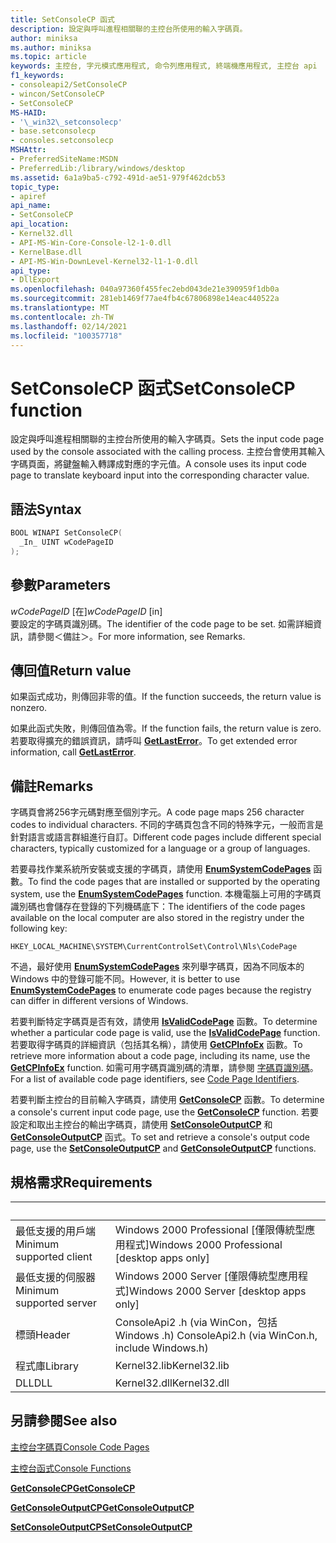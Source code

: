 ```yaml
---
title: SetConsoleCP 函式
description: 設定與呼叫進程相關聯的主控台所使用的輸入字碼頁。
author: miniksa
ms.author: miniksa
ms.topic: article
keywords: 主控台, 字元模式應用程式, 命令列應用程式, 終端機應用程式, 主控台 api
f1_keywords:
- consoleapi2/SetConsoleCP
- wincon/SetConsoleCP
- SetConsoleCP
MS-HAID:
- '\_win32\_setconsolecp'
- base.setconsolecp
- consoles.setconsolecp
MSHAttr:
- PreferredSiteName:MSDN
- PreferredLib:/library/windows/desktop
ms.assetid: 6a1a9ba5-c792-491d-ae51-979f462dcb53
topic_type:
- apiref
api_name:
- SetConsoleCP
api_location:
- Kernel32.dll
- API-MS-Win-Core-Console-l2-1-0.dll
- KernelBase.dll
- API-MS-Win-DownLevel-Kernel32-l1-1-0.dll
api_type:
- DllExport
ms.openlocfilehash: 040a97360f455fec2ebd043de21e390959f1db0a
ms.sourcegitcommit: 281eb1469f77ae4fb4c67806898e14eac440522a
ms.translationtype: MT
ms.contentlocale: zh-TW
ms.lasthandoff: 02/14/2021
ms.locfileid: "100357718"
---
```

# <a name="setconsolecp-function"></a><span data-ttu-id="67aec-104">SetConsoleCP 函式</span><span class="sxs-lookup"><span data-stu-id="67aec-104">SetConsoleCP function</span></span>

<span data-ttu-id="67aec-105">設定與呼叫進程相關聯的主控台所使用的輸入字碼頁。</span><span class="sxs-lookup"><span data-stu-id="67aec-105">Sets the input code page used by the console associated with the calling process.</span></span> <span data-ttu-id="67aec-106">主控台會使用其輸入字碼頁面，將鍵盤輸入轉譯成對應的字元值。</span><span class="sxs-lookup"><span data-stu-id="67aec-106">A console uses its input code page to translate keyboard input into the corresponding character value.</span></span>

## <a name="syntax"></a><span data-ttu-id="67aec-107">語法</span><span class="sxs-lookup"><span data-stu-id="67aec-107">Syntax</span></span>

```C
BOOL WINAPI SetConsoleCP(
  _In_ UINT wCodePageID
);
```

## <a name="parameters"></a><span data-ttu-id="67aec-108">參數</span><span class="sxs-lookup"><span data-stu-id="67aec-108">Parameters</span></span>

<span data-ttu-id="67aec-109">*wCodePageID* \[在\]</span><span class="sxs-lookup"><span data-stu-id="67aec-109">*wCodePageID* \[in\]</span></span>  
<span data-ttu-id="67aec-110">要設定的字碼頁識別碼。</span><span class="sxs-lookup"><span data-stu-id="67aec-110">The identifier of the code page to be set.</span></span> <span data-ttu-id="67aec-111">如需詳細資訊，請參閱＜備註＞。</span><span class="sxs-lookup"><span data-stu-id="67aec-111">For more information, see Remarks.</span></span>

## <a name="return-value"></a><span data-ttu-id="67aec-112">傳回值</span><span class="sxs-lookup"><span data-stu-id="67aec-112">Return value</span></span>

<span data-ttu-id="67aec-113">如果函式成功，則傳回非零的值。</span><span class="sxs-lookup"><span data-stu-id="67aec-113">If the function succeeds, the return value is nonzero.</span></span>

<span data-ttu-id="67aec-114">如果此函式失敗，則傳回值為零。</span><span class="sxs-lookup"><span data-stu-id="67aec-114">If the function fails, the return value is zero.</span></span> <span data-ttu-id="67aec-115">若要取得擴充的錯誤資訊，請呼叫 [**GetLastError**](/windows/win32/api/errhandlingapi/nf-errhandlingapi-getlasterror)。</span><span class="sxs-lookup"><span data-stu-id="67aec-115">To get extended error information, call [**GetLastError**](/windows/win32/api/errhandlingapi/nf-errhandlingapi-getlasterror).</span></span>

## <a name="remarks"></a><span data-ttu-id="67aec-116">備註</span><span class="sxs-lookup"><span data-stu-id="67aec-116">Remarks</span></span>

<span data-ttu-id="67aec-117">字碼頁會將256字元碼對應至個別字元。</span><span class="sxs-lookup"><span data-stu-id="67aec-117">A code page maps 256 character codes to individual characters.</span></span> <span data-ttu-id="67aec-118">不同的字碼頁包含不同的特殊字元，一般而言是針對語言或語言群組進行自訂。</span><span class="sxs-lookup"><span data-stu-id="67aec-118">Different code pages include different special characters, typically customized for a language or a group of languages.</span></span>

<span data-ttu-id="67aec-119">若要尋找作業系統所安裝或支援的字碼頁，請使用 [**EnumSystemCodePages**](/windows/win32/api/winnls/nf-winnls-enumsystemcodepagesa) 函數。</span><span class="sxs-lookup"><span data-stu-id="67aec-119">To find the code pages that are installed or supported by the operating system, use the [**EnumSystemCodePages**](/windows/win32/api/winnls/nf-winnls-enumsystemcodepagesa) function.</span></span> <span data-ttu-id="67aec-120">本機電腦上可用的字碼頁識別碼也會儲存在登錄的下列機碼底下：</span><span class="sxs-lookup"><span data-stu-id="67aec-120">The identifiers of the code pages available on the local computer are also stored in the registry under the following key:</span></span>

`HKEY_LOCAL_MACHINE\SYSTEM\CurrentControlSet\Control\Nls\CodePage`

<span data-ttu-id="67aec-121">不過，最好使用 [**EnumSystemCodePages**](/windows/win32/api/winnls/nf-winnls-enumsystemcodepagesa) 來列舉字碼頁，因為不同版本的 Windows 中的登錄可能不同。</span><span class="sxs-lookup"><span data-stu-id="67aec-121">However, it is better to use [**EnumSystemCodePages**](/windows/win32/api/winnls/nf-winnls-enumsystemcodepagesa) to enumerate code pages because the registry can differ in different versions of Windows.</span></span>

<span data-ttu-id="67aec-122">若要判斷特定字碼頁是否有效，請使用 [**IsValidCodePage**](/windows/win32/api/winnls/nf-winnls-isvalidcodepage) 函數。</span><span class="sxs-lookup"><span data-stu-id="67aec-122">To determine whether a particular code page is valid, use the [**IsValidCodePage**](/windows/win32/api/winnls/nf-winnls-isvalidcodepage) function.</span></span> <span data-ttu-id="67aec-123">若要取得字碼頁的詳細資訊（包括其名稱），請使用 [**GetCPInfoEx**](/windows/win32/api/winnls/nf-winnls-getcpinfoexa) 函數。</span><span class="sxs-lookup"><span data-stu-id="67aec-123">To retrieve more information about a code page, including its name, use the [**GetCPInfoEx**](/windows/win32/api/winnls/nf-winnls-getcpinfoexa) function.</span></span> <span data-ttu-id="67aec-124">如需可用字碼頁識別碼的清單，請參閱 [字碼頁識別碼](/windows/win32/intl/code-page-identifiers)。</span><span class="sxs-lookup"><span data-stu-id="67aec-124">For a list of available code page identifiers, see [Code Page Identifiers](/windows/win32/intl/code-page-identifiers).</span></span>

<span data-ttu-id="67aec-125">若要判斷主控台的目前輸入字碼頁，請使用 [**GetConsoleCP**](getconsolecp.md) 函數。</span><span class="sxs-lookup"><span data-stu-id="67aec-125">To determine a console's current input code page, use the [**GetConsoleCP**](getconsolecp.md) function.</span></span> <span data-ttu-id="67aec-126">若要設定和取出主控台的輸出字碼頁，請使用 [**SetConsoleOutputCP**](setconsoleoutputcp.md) 和 [**GetConsoleOutputCP**](getconsoleoutputcp.md) 函式。</span><span class="sxs-lookup"><span data-stu-id="67aec-126">To set and retrieve a console's output code page, use the [**SetConsoleOutputCP**](setconsoleoutputcp.md) and [**GetConsoleOutputCP**](getconsoleoutputcp.md) functions.</span></span>

## <a name="requirements"></a><span data-ttu-id="67aec-127">規格需求</span><span class="sxs-lookup"><span data-stu-id="67aec-127">Requirements</span></span>

| &nbsp; | &nbsp; |
|-|-|
| <span data-ttu-id="67aec-128">最低支援的用戶端</span><span class="sxs-lookup"><span data-stu-id="67aec-128">Minimum supported client</span></span> | <span data-ttu-id="67aec-129">Windows 2000 Professional \[僅限傳統型應用程式\]</span><span class="sxs-lookup"><span data-stu-id="67aec-129">Windows 2000 Professional \[desktop apps only\]</span></span> |
| <span data-ttu-id="67aec-130">最低支援的伺服器</span><span class="sxs-lookup"><span data-stu-id="67aec-130">Minimum supported server</span></span> | <span data-ttu-id="67aec-131">Windows 2000 Server \[僅限傳統型應用程式\]</span><span class="sxs-lookup"><span data-stu-id="67aec-131">Windows 2000 Server \[desktop apps only\]</span></span> |
| <span data-ttu-id="67aec-132">標頭</span><span class="sxs-lookup"><span data-stu-id="67aec-132">Header</span></span> | <span data-ttu-id="67aec-133">ConsoleApi2 .h (via WinCon，包括 Windows .h) </span><span class="sxs-lookup"><span data-stu-id="67aec-133">ConsoleApi2.h (via WinCon.h, include Windows.h)</span></span> |
| <span data-ttu-id="67aec-134">程式庫</span><span class="sxs-lookup"><span data-stu-id="67aec-134">Library</span></span> | <span data-ttu-id="67aec-135">Kernel32.lib</span><span class="sxs-lookup"><span data-stu-id="67aec-135">Kernel32.lib</span></span> |
| <span data-ttu-id="67aec-136">DLL</span><span class="sxs-lookup"><span data-stu-id="67aec-136">DLL</span></span> | <span data-ttu-id="67aec-137">Kernel32.dll</span><span class="sxs-lookup"><span data-stu-id="67aec-137">Kernel32.dll</span></span> |

## <a name="see-also"></a><span data-ttu-id="67aec-138">另請參閱</span><span class="sxs-lookup"><span data-stu-id="67aec-138">See also</span></span>

[<span data-ttu-id="67aec-139">主控台字碼頁</span><span class="sxs-lookup"><span data-stu-id="67aec-139">Console Code Pages</span></span>](console-code-pages.md)

[<span data-ttu-id="67aec-140">主控台函式</span><span class="sxs-lookup"><span data-stu-id="67aec-140">Console Functions</span></span>](console-functions.md)

[<span data-ttu-id="67aec-141">**GetConsoleCP**</span><span class="sxs-lookup"><span data-stu-id="67aec-141">**GetConsoleCP**</span></span>](getconsolecp.md)

[<span data-ttu-id="67aec-142">**GetConsoleOutputCP**</span><span class="sxs-lookup"><span data-stu-id="67aec-142">**GetConsoleOutputCP**</span></span>](getconsoleoutputcp.md)

[<span data-ttu-id="67aec-143">**SetConsoleOutputCP**</span><span class="sxs-lookup"><span data-stu-id="67aec-143">**SetConsoleOutputCP**</span></span>](setconsoleoutputcp.md)